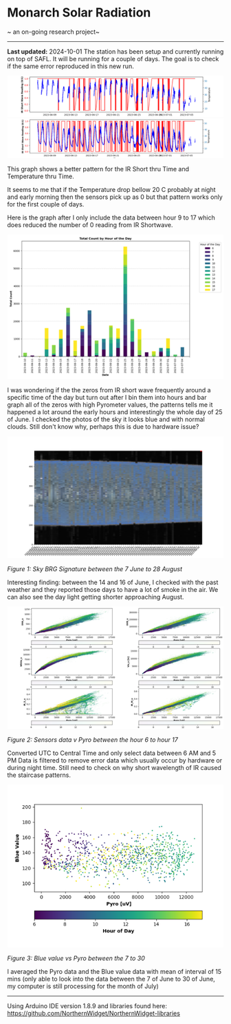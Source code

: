 # Monarch Solar Radiation
~ an on-going research project~

---
**Last updated:** 
2024-10-01
The station has been setup and currently running on top of SAFL. It will be running for a couple of days. The goal is to check if the same error reproduced in this new run.

![](graphs/filtered_error_irs_temp.png)
![](graphs/error_irs_temp.png)

This graph shows a better pattern for the IR Short thru Time and Temperature thru Time.

It seems to me that if the Temperature drop bellow 20 C probably at night and early morning then the sensors pick up as 0 but that pattern works only for the first couple of days.

Here is the graph after I only include the data between hour 9 to 17 which does reduced the number of 0 reading from IR Shortwave.

![Zeros in IR S in bins](graphs/zeros_in_IR_S_u.png)

I was wondering if the the zeros from IR short wave frequently around a specific time of the day but turn out after I bin them into hours and bar graph all of the zeros with high Pyrometer values, the patterns tells me it happened a lot around the early hours and interestingly the whole day of 25 of June. I checked the photos of the sky it looks blue and with normal clouds. Still don't know why, perhaps this is due to hardware issue?

![Sky BGR signature](graphs/completeskysignature.png)

*Figure 1: Sky BRG Signature between the 7 June to 28 August*

Interesting finding: between the 14 and 16 of June, I checked with the past weather and they reported those days to have a lot of smoke in the air.
We can also see the day light getting shorter approaching August.

![Sensors data](graphs/convertUTC_hour6_to_hour17.png)

*Figure 2: Sensors data v Pyro between the hour 6 to hour 17*

Converted UTC to Central Time and only select data between 6 AM and 5 PM
Data is filtered to remove error data which usually occur by hardware or during night time. Still need to check on why short wavelength of IR caused the staircase patterns.

![Blue Value vs Pyros](graphs/blue_v_pyro_hour6_to_hour17.png)

*Figure 3: Blue value vs Pyro between the 7 to 30*

I averaged the Pyro data and the Blue value data with mean of interval of 15 mins (only able to look into the data between the 7 of June to 30 of June, my computer is still processing for the month of July)


---

Using Arduino IDE version 1.8.9 and libraries found here: https://github.com/NorthernWidget/NorthernWidget-libraries
